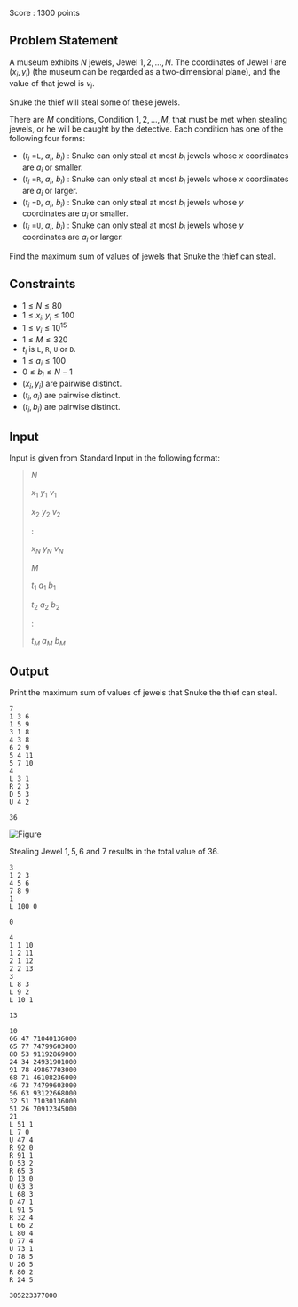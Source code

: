 Score : $1300$ points

## Problem Statement

A museum exhibits $N$ jewels, Jewel $1, 2, ..., N$.
The coordinates of Jewel $i$ are $(x_i, y_i)$ (the museum can be regarded as a two-dimensional plane), and the value of that jewel is $v_i$.

Snuke the thief will steal some of these jewels.

There are $M$ conditions, Condition $1, 2, ..., M$, that must be met when stealing jewels, or he will be caught by the detective.
Each condition has one of the following four forms:

- ($t_i$ =`L`, $a_i$, $b_i$) : Snuke can only steal at most $b_i$ jewels whose $x$ coordinates are $a_i$ or smaller.
- ($t_i$ =`R`, $a_i$, $b_i$) : Snuke can only steal at most $b_i$ jewels whose $x$ coordinates are $a_i$ or larger.
- ($t_i$ =`D`, $a_i$, $b_i$) : Snuke can only steal at most $b_i$ jewels whose $y$ coordinates are $a_i$ or smaller.
- ($t_i$ =`U`, $a_i$, $b_i$) : Snuke can only steal at most $b_i$ jewels whose $y$ coordinates are $a_i$ or larger.

Find the maximum sum of values of jewels that Snuke the thief can steal.

## Constraints

- $1 \leq N \leq 80$
- $1 \leq x_i, y_i \leq 100$
- $1 \leq v_i \leq 10^{15}$
- $1 \leq M \leq 320$
- $t_i$ is `L`, `R`, `U` or `D`.
- $1 \leq a_i \leq 100$
- $0 \leq b_i \leq N - 1$
- $(x_i, y_i)$ are pairwise distinct.
- $(t_i, a_i)$ are pairwise distinct.
- $(t_i, b_i)$ are pairwise distinct.

## Input

Input is given from Standard Input in the following format:

> $N$
> 
> $x_1$ $y_1$ $v_1$
> 
> $x_2$ $y_2$ $v_2$
> 
> $:$
> 
> $x_N$ $y_N$ $v_N$
> 
> $M$
> 
> $t_1$ $a_1$ $b_1$
> 
> $t_2$ $a_2$ $b_2$
> 
> $:$
> 
> $t_M$ $a_M$ $b_M$

## Output

Print the maximum sum of values of jewels that Snuke the thief can steal.

```input1
7
1 3 6
1 5 9
3 1 8
4 3 8
6 2 9
5 4 11
5 7 10
4
L 3 1
R 2 3
D 5 3
U 4 2
```

```output1
36
```

![Figure](https://img.atcoder.jp/agc031/rghe0iwfjoievjw4epdfmengow.png)

Stealing Jewel $1, 5, 6$ and $7$ results in the total value of $36$.

```input2
3
1 2 3
4 5 6
7 8 9
1
L 100 0
```

```output2
0
```

```input3
4
1 1 10
1 2 11
2 1 12
2 2 13
3
L 8 3
L 9 2
L 10 1
```

```output3
13
```

```input4
10
66 47 71040136000
65 77 74799603000
80 53 91192869000
24 34 24931901000
91 78 49867703000
68 71 46108236000
46 73 74799603000
56 63 93122668000
32 51 71030136000
51 26 70912345000
21
L 51 1
L 7 0
U 47 4
R 92 0
R 91 1
D 53 2
R 65 3
D 13 0
U 63 3
L 68 3
D 47 1
L 91 5
R 32 4
L 66 2
L 80 4
D 77 4
U 73 1
D 78 5
U 26 5
R 80 2
R 24 5
```

```output4
305223377000
```